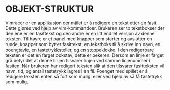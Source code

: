 # OBJEKT-STRUKTUR
Vimracer er en applikasjon der målet er å redigere en tekst etter en fasit.
Dette gjøres ved hjelp av vim-kommandoer.
Brukeren ser to tekstbokser der den ene er en fasittekst og den andre er en litt endret versjon av denne teksten.
Til høyre er et panel med knapper som starter og avslutter en runde, knapper som bytter fasittekst, en tekstboks til å skrive inn navn, en poengtavle, en tastetrykksteller, og en stoppeklokke.
I den redigerbare teksten er det en farget bokstav, dette er pekeren.
Dersom en linje er farget grå betyr det at denne linjen tilsvarer linjen ved samme linjenummer i fasiten.
Når brukeren har redigert teksten slik at den tilsvarer fasitteksten vil navn, tid, og antall tastetrykk lagres i en fil.
Poenget med spillet er å redigere teksten enten så fort som mulig, eller ved hjelp av så få tastetrykk som mulig.
